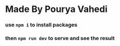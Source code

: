 # Made By Pourya Vahedi


### use ```npm i``` to install packages
### then ```npm run dev``` to serve and see the result
